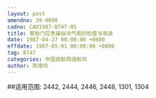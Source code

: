 ```yaml
---
layout: post
amendno: 39-0090
cadno: CAD1987-B747-05
title: 客舱门应急操纵冷气瓶的检查与改装
date: 1987-04-27 00:00:00 +0800
effdate: 1987-05-01 00:00:00 +0800
tag: B747
categories: 中国民航局适航司
author: 陈南玲
---
```


##适用范围:
2442, 2444, 2446, 2448, 1301, 1304

